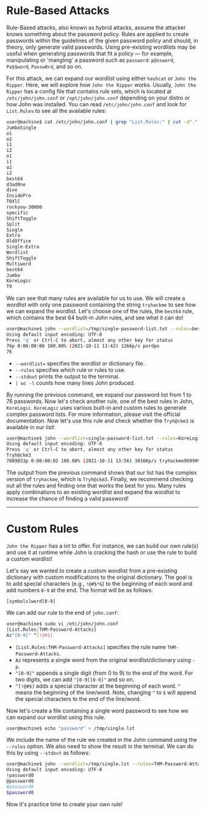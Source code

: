 # Rule-Based Attacks

Rule-Based attacks, also known as hybrid attacks, assume the attacker knows something about the password policy. Rules are applied to create passwords within the guidelines of the given password policy and should, in theory, only generate valid passwords. Using pre-existing wordlists may be useful when generating passwords that fit a policy — for example, manipulating or 'mangling' a password such as `password`: `p@ssword`, `Pa$$word`, `Passw0rd`, and so on.

For this attack, we can expand our wordlist using either `hashcat` or `John the Ripper`. Here, we will explore how `John the Ripper` works. Usually, `John the Ripper` has a config file that contains rule sets, which is located at `/etc/john/john.conf` or `/opt/john/john.conf` depending on your distro or how John was installed. You can read `/etc/john/john.conf` and look for `List.Rules` to see all the available rules:

```bash
user@machine$ cat /etc/john/john.conf | grep "List.Rules:" | cut -d"." -f3 | cut -d":" -f2 | cut -d"]" -f1 | awk NF
JumboSingle
o1
o2
i1
i2
o1
i1
o2
i2
best64
d3ad0ne
dive
InsidePro
T0XlC
rockyou-30000
specific
ShiftToggle
Split
Single
Extra
OldOffice
Single-Extra
Wordlist
ShiftToggle
Multiword
best64
Jumbo
KoreLogic
T9
```

We can see that many rules are available for us to use. We will create a wordlist with only one password containing the string `tryhackme` to see how we can expand the wordlist. Let's choose one of the rules, the `best64` rule, which contains the best 64 built-in John rules, and see what it can do!

```bash
user@machine$ john --wordlist=/tmp/single-password-list.txt --rules=best64 --stdout | wc -l
Using default input encoding: UTF-8
Press 'q' or Ctrl-C to abort, almost any other key for status
76p 0:00:00:00 100.00% (2021-10-11 13:42) 1266p/s pordpo
76
```

- `--wordlist=` specifies the wordlist or dictionary file.
- `--rules` specifies which rule or rules to use.
- `--stdout` prints the output to the terminal.
- `| wc -l` counts how many lines John produced.

By running the previous command, we expand our password list from 1 to 76 passwords. Now let's check another rule, one of the best rules in John, `KoreLogic`. `KoreLogic` uses various built-in and custom rules to generate complex password lists. For more information, please visit the official documentation. Now let's use this rule and check whether the `Tryh@ckm3` is available in our list!

```bash
user@machine$ john --wordlist=single-password-list.txt --rules=KoreLogic --stdout | grep "Tryh@ckm3"
Using default input encoding: UTF-8
Press 'q' or Ctrl-C to abort, almost any other key for status
Tryh@ckm3
7089833p 0:00:00:02 100.00% (2021-10-11 13:56) 3016Kp/s tryhackme999999
```

The output from the previous command shows that our list has the complex version of `tryhackme`, which is `Tryh@ckm3`. Finally, we recommend checking out all the rules and finding one that works the best for you. Many rules apply combinations to an existing wordlist and expand the wordlist to increase the chance of finding a valid password!

---

# Custom Rules

`John the Ripper` has a lot to offer. For instance, we can build our own rule(s) and use it at runtime while John is cracking the hash or use the rule to build a custom wordlist!

Let's say we wanted to create a custom wordlist from a pre-existing dictionary with custom modifications to the original dictionary. The goal is to add special characters (e.g., `!@#$*&`) to the beginning of each word and add numbers `0-9` at the end. The format will be as follows:

```
[symbols]word[0-9]
```

We can add our rule to the end of `john.conf`:

```bash
user@machine$ sudo vi /etc/john/john.conf
[List.Rules:THM-Password-Attacks]
Az"[0-9]" ^[!@#$]
```

- `[List.Rules:THM-Password-Attacks]` specifies the rule name `THM-Password-Attacks`.
- `Az` represents a single word from the original wordlist/dictionary using `-p`.
- `"[0-9]"` appends a single digit (from 0 to 9) to the end of the word. For two digits, we can add `"[0-9][0-9]"` and so on.
- `^[!@#$]` adds a special character at the beginning of each word. `^` means the beginning of the line/word. Note, changing `^` to `$` will append the special characters to the end of the line/word.

Now let's create a file containing a single word password to see how we can expand our wordlist using this rule.

```bash
user@machine$ echo "password" > /tmp/single.lst
```

We include the name of the rule we created in the John command using the `--rules` option. We also need to show the result in the terminal. We can do this by using `--stdout` as follows:

```bash
user@machine$ john --wordlist=/tmp/single.lst --rules=THM-Password-Attacks --stdout
Using default input encoding: UTF-8
!password0
@password0
#password0
$password0
```

Now it's practice time to create your own rule!